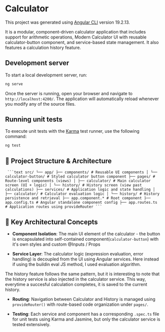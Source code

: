 # Calculator

This project was generated using [Angular CLI](https://github.com/angular/angular-cli) version 19.2.13.

It is a modular, component-driven calculator application that includes support for arithmetic operations, Modern Calculator UI with reusable calculator-button component, and service-based state management. It also features a calculation history feature.

## Development server

To start a local development server, run:

```bash
ng serve
```

Once the server is running, open your browser and navigate to `http://localhost:4200/`. The application will automatically reload whenever you modify any of the source files.

## Running unit tests

To execute unit tests with the [Karma](https://karma-runner.github.io) test runner, use the following command:

```bash
ng test
```

## 🔧 Project Structure & Architecture

<pre lang="text"><code> ```text src/ └── app/ ├── components/ # Reusable UI components │ └── calculator-button/ # Styled calculator button component ├── pages/ # Route-level components (views) │ ├── calculator/ # Main calculator screen (UI + logic) │ └── history/ # History screen (view past calculations) ├── services/ # Application logic and state handling │ ├── calculator/ # Calculator evaluation logic │ └── history/ # History persistence and retrieval ├── app.component.* # Root component ├── app.config.ts # Angular standalone component config ├── app.routes.ts # Application routes using provideRouter ``` </code></pre>

## 🧠 Key Architectural Concepts

- **Component Isolation**: The main UI element of the calculator - the button is encapsulated into self-contained component(`calculator-button`) with it's own styles and custom @Inputs / Props

- **Service Layer**: The calculator logic (expression evaluation, error handling) is decoupled from the UI using Angular services. Here instead if using the buildin eval JS method, I used evaluation algorithm.

The history feature follows the same pattern, but it is interesting to note that the history service is also injected in the calculator service. This way, everytime a succesful calculation completes, it is saved to the current history.

- **Routing**: Navigation between Calculator and History is managed using `provideRouter()` with route-based code organization under `pages/`.

- **Testing**: Each service and component has a corresponding `.spec.ts` file for unit tests using Karma and Jasmine, but only the calculator service is tested extensively.
